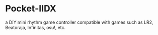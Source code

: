 # Pocket-IIDX
a DIY mini rhythm game controller compatible with games such as LR2, Beatoraja, Infinitas, osu!, etc.
